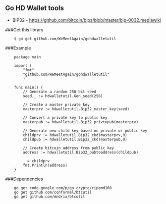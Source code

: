Go HD Wallet tools
------------------

 - BIP32 - https://github.com/bitcoin/bips/blob/master/bip-0032.mediawiki

###Get this library

        $ go get github.com/WeMeetAgain/gohdwalletutil

###Example

        package main
        
        import (
            "fmt"
            "github.com/WeMeetAgain/gohdwalletutil"
            )
        
        func main() {
            // Generate a random 256 bit seed
            seed,_ := hdwalletutil.Gen_seed(256)
            
            // Create a master private key
            masterprv := hdwalletutil.Bip32_master_key(seed)
            
            // Convert a private key to public key
            masterpub := hdwalletutil.Bip32_privtopub(masterprv)
            
            // Generate new child key based on private or public key
            childprv := hdwalletutil.Bip32_ckd(masterprv,0)
            childpub := hdwalletutil.Bip32_ckd(masterpub,0)
            
            // Create bitcoin address from public key
            address := hdwalletutil.Bip32_pubtoaddress(childpub)
            
            _ = childprv
            fmt.Println(address)
        }

###Dependencies

        go get code.google.com/p/go.crypto/ripemd160
        go get github.com/conformal/btcutil
        go get github.com/mndrix/btcutil
